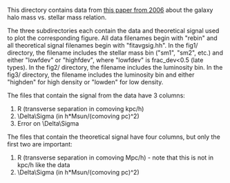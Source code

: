 This directory contains data from [this paper from
2006](http://adsabs.harvard.edu/abs/2006MNRAS.368..715M) about the galaxy halo mass vs. stellar mass
relation. 

The three subdirectories each contain the data and theoretical signal used to plot the corresponding
figure.  All data filenames begin with "rebin" and all theoretical signal filenames begin with
"fitavgsig.hh".  In the fig1/ directory, the filename includes the stellar mass bin ("sm1", "sm2",
etc.) and either "lowfdev" or "highfdev", where "lowfdev" is frac_dev<0.5 (late types).  In the
fig2/ directory, the filename includes the luminosity bin.  In the fig3/ directory, the filename
includes the luminosity bin and either "highden" for high density or "lowden" for low density.

The files that contain the signal from the data have 3 columns:
1. R (transverse separation in comoving kpc/h)
2. \Delta\Sigma (in h*Msun/(comoving pc)^2)
3. Error on \Delta\Sigma

The files that contain the theoretical signal have four columns, but
only the first two are important:
1. R (transverse separation in comoving Mpc/h) - note that this is
not in kpc/h like the data
2. \Delta\Sigma (in h*Msun/(comoving pc)^2)
